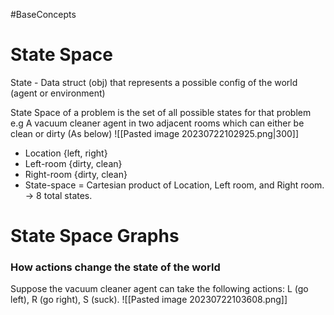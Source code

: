 #BaseConcepts
# State Space
State - Data struct (obj) that represents a possible config of the world (agent or  environment)

State Space of a problem is the set of all possible states for that problem
e.g A vacuum cleaner agent in two adjacent rooms which can either be clean or dirty (As below)
![[Pasted image 20230722102925.png|300]]
- Location {left, right}
-  Left-room {dirty, clean}
-  Right-room {dirty, clean}
- State-space = Cartesian product of Location, Left room, and Right room. -> 8 total states.
# State Space Graphs
### How actions change the state of the world
Suppose the vacuum cleaner agent can take the following actions: L (go left), R (go right), S (suck).
![[Pasted image 20230722103608.png]]

